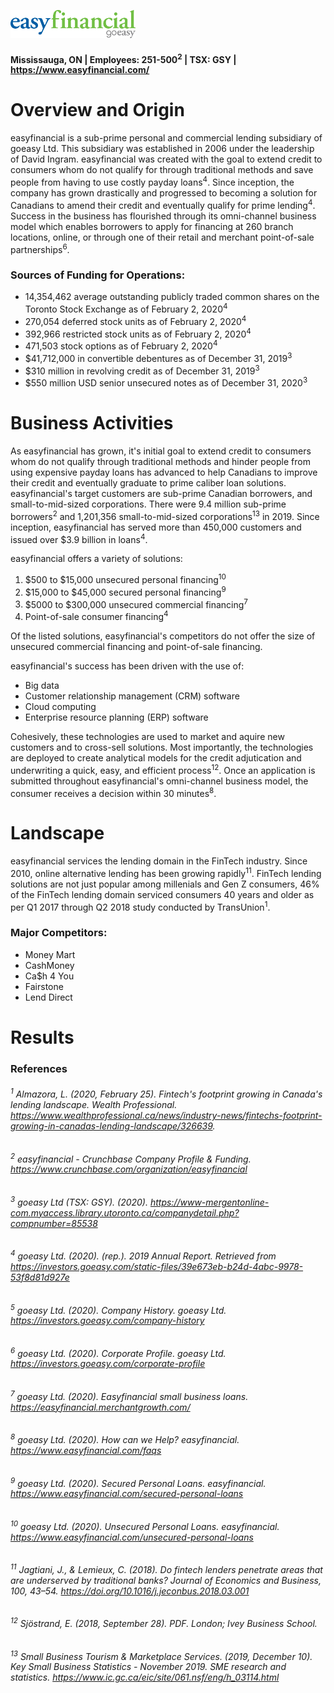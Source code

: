 ![easyfinancial logo](easyfinancial_logo.png)

#### Mississauga, ON | Employees: 251-500<sup>2</sup> | TSX: GSY | https://www.easyfinancial.com/

# **Overview and Origin**

easyfinancial is a sub-prime personal and commercial lending subsidiary of goeasy Ltd. This subsidiary was established in 2006 under the leadership of David Ingram. easyfinancial was created with the goal to extend credit to consumers whom do not qualify for through traditional methods and save people from having to use costly payday loans<sup>4</sup>. Since inception, the company has grown drastically and progressed to becoming a solution for Canadians to amend their credit and eventually qualify for prime lending<sup>4</sup>. Success in the business has flourished through its omni-channel business model which enables borrowers to apply for financing at 260 branch locations, online, or through one of their retail and merchant point-of-sale partnerships<sup>6</sup>. 

### **Sources of Funding for Operations:**

* 14,354,462 average outstanding publicly traded common shares on the Toronto Stock Exchange as of February 2, 2020<sup>4</sup>
* 270,054 deferred stock units as of February 2, 2020<sup>4</sup>
* 392,966 restricted stock units as of February 2, 2020<sup>4</sup>
* 471,503 stock options as of February 2, 2020<sup>4</sup>
* $41,712,000 in convertible debentures as of December 31, 2019<sup>3</sup>
* $310 million in revolving credit as of December 31, 2019<sup>3</sup>
* $550 million USD senior unsecured notes as of December 31, 2020<sup>3</sup>

# **Business Activities**

As easyfinancial has grown, it's initial goal to extend credit to consumers whom do not qualify through traditional methods and hinder people from using expensive payday loans has advanced to help Canadians to improve their credit and eventually graduate to prime caliber loan solutions. easyfinancial's target customers are sub-prime Canadian borrowers, and small-to-mid-sized corporations. There were 9.4 million sub-prime borrowers<sup>2</sup> and 1,201,356 small-to-mid-sized corporations<sup>13</sup> in 2019. Since inception, easyfinancial has served more than 450,000 customers and issued over $3.9 billion in loans<sup>4</sup>.

easyfinancial offers a variety of solutions:

1) $500 to $15,000 unsecured personal financing<sup>10</sup>
2) $15,000 to $45,000 secured personal financing<sup>9</sup>
3) $5000 to $300,000 unsecured commercial financing<sup>7</sup>
4) Point-of-sale consumer financing<sup>4</sup>

Of the listed solutions, easyfinancial's competitors do not offer the size of unsecured commercial financing and point-of-sale financing.

easyfinancial's success has been driven with the use of:

* Big data
* Customer relationship management (CRM) software
* Cloud computing
* Enterprise resource planning (ERP) software 

Cohesively, these technologies are used to market and aquire new customers and to cross-sell solutions. Most importantly, the technologies are deployed to create analytical models for the credit adjutication and underwriting a quick, easy, and efficient process<sup>12</sup>. Once an application is submitted throughout easyfinancial's omni-channel business model, the consumer receives a decision within 30 minutes<sup>8</sup>.

# **Landscape**

easyfinancial services the lending domain in the FinTech industry. Since 2010, online alternative lending has been growing rapidly<sup>11</sup>. FinTech lending solutions are not just popular among millenials and Gen Z consumers, 46% of the FinTech lending domain serviced consumers 40 years and older as per Q1 2017 through Q2 2018 study conducted by TransUnion<sup>1</sup>.

### **Major Competitors:**
* Money Mart
* CashMoney
* Ca$h 4 You
* Fairstone
* Lend Direct

# **Results**



### **References**
###### <sup>1</sup> Almazora, L. (2020, February 25). *Fintech's footprint growing in Canada's lending landscape. Wealth Professional*. https://www.wealthprofessional.ca/news/industry-news/fintechs-footprint-growing-in-canadas-lending-landscape/326639. 
###### <sup>2</sup> *easyfinancial - Crunchbase Company Profile & Funding*. https://www.crunchbase.com/organization/easyfinancial
###### <sup>3</sup> goeasy Ltd (TSX: GSY). (2020). https://www-mergentonline-com.myaccess.library.utoronto.ca/companydetail.php?compnumber=85538
###### <sup>4</sup> goeasy Ltd. (2020). (rep.). *2019 Annual Report*. Retrieved from https://investors.goeasy.com/static-files/39e673eb-b24d-4abc-9978-53f8d81d927e 
###### <sup>5</sup> goeasy Ltd. (2020). *Company History*. goeasy Ltd. https://investors.goeasy.com/company-history
###### <sup>6</sup> goeasy Ltd. (2020). *Corporate Profile*. goeasy Ltd. https://investors.goeasy.com/corporate-profile
###### <sup>7</sup> goeasy Ltd. (2020). Easyfinancial small business loans. https://easyfinancial.merchantgrowth.com/
###### <sup>8</sup> goeasy Ltd. (2020). *How can we Help?* easyfinancial. https://www.easyfinancial.com/faqs
###### <sup>9</sup> goeasy Ltd. (2020). *Secured Personal Loans*. easyfinancial. https://www.easyfinancial.com/secured-personal-loans
###### <sup>10</sup> goeasy Ltd. (2020). *Unsecured Personal Loans*. easyfinancial. https://www.easyfinancial.com/unsecured-personal-loans
###### <sup>11</sup> Jagtiani, J., &amp; Lemieux, C. (2018). Do fintech lenders penetrate areas that are underserved by traditional banks? Journal of Economics and Business, 100, 43–54. https://doi.org/10.1016/j.jeconbus.2018.03.001 
###### <sup>12</sup> Sjöstrand, E. (2018, September 28). PDF. London; Ivey Business School.
###### <sup>13</sup> Small Business Tourism & Marketplace Services. (2019, December 10). Key Small Business Statistics - November 2019. SME research and statistics. https://www.ic.gc.ca/eic/site/061.nsf/eng/h_03114.html